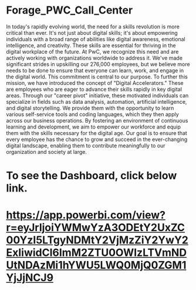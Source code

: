 # Forage_PWC_Call_Center
  In today's rapidly evolving world, the need for a skills revolution is more critical than ever. It's not just about digital skills; it's about empowering individuals with a 
  broad range of abilities like digital awareness, emotional intelligence, and creativity. These skills are essential for thriving in the digital workplace of the future.
  At PwC, we recognize this need and are actively working with organizations worldwide to address it. We've made significant strides in upskilling our 276,000 employees, but 
  we believe more needs to be done to ensure that everyone can learn, work, and engage in the digital world. This commitment is central to our purpose.
  To further this mission, we have introduced the concept of "Digital Accelerators." These are employees who are eager to advance their skills rapidly in key digital areas. 
  Through our "career pivot" initiative, these motivated individuals can specialize in fields such as data analysis, automation, artificial intelligence, and digital 
  storytelling. We provide them with the opportunity to learn various self-service tools and coding languages, which they then apply across our business operations.
  By fostering an environment of continuous learning and development, we aim to empower our workforce and equip them with the skills necessary for the digital age. Our goal is 
  to ensure that every employee has the chance to grow and succeed in the ever-changing digital landscape, enabling them to contribute meaningfully to our organization and 
  society at large.
# To see the Dashboard, click below link.
# https://app.powerbi.com/view?r=eyJrIjoiYWMwYzA3ODEtY2UxZC00YzI5LTgyNDMtY2VjMzZiY2YwY2ExIiwidCI6ImM2ZTU0OWIzLTVmNDUtNDAzMi1hYWU5LWQ0MjQ0ZGM1YjJjNCJ9
